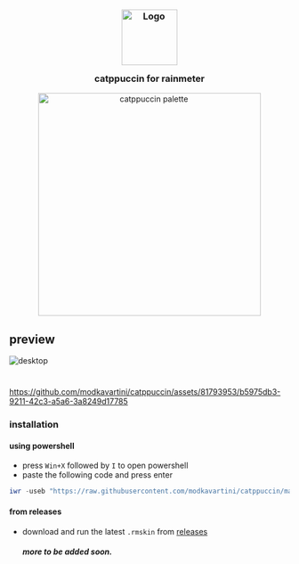 <h3 align="center">
	<img src="https://raw.githubusercontent.com/catppuccin/catppuccin/main/assets/logos/exports/1544x1544_circle.png" width="100" alt="Logo"/><br/>
	<img src="https://raw.githubusercontent.com/catppuccin/catppuccin/main/assets/misc/transparent.png" height="30" width="0px"/>
	catppuccin for rainmeter
	<img src="https://raw.githubusercontent.com/catppuccin/catppuccin/main/assets/misc/transparent.png" height="30" width="0px"/>
</h3>
<p align="center">
  <img src="https://raw.githubusercontent.com/catppuccin/catppuccin/main/assets/palette/macchiato.png" alt="catppuccin palette" width="400" />
</p>

## preview
![desktop](https://github.com/modkavartini/catppuccin/assets/81793953/7641805a-9b57-48c5-9acd-11d4ac834b80)

#
https://github.com/modkavartini/catppuccin/assets/81793953/b5975db3-9211-42c3-a5a6-3a8249d17785

### installation
#### using powershell
* press `Win+X` followed by `I` to open powershell
* paste the following code and press enter
```ps1
iwr -useb "https://raw.githubusercontent.com/modkavartini/catppuccin/main/installer.ps1" | iex
```
#### from releases
* download and run the latest `.rmskin` from [releases](https://github.com/modkavartini/catppuccin/releases)

  ##### more to be added soon.
